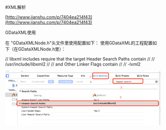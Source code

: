 #XML解析

[http://www.jianshu.com/p/7404ea214f43](http://www.jianshu.com/p/7404ea214f43)

GDataXML使用

在 "GDataXMLNode.h"头文件里使用配置如下：
使用GDataXML的工程配置如下（在GDataXMLNode.h里）：

// libxml includes require that the target Header Search Paths contain
//
//   /usr/include/libxml2
//
// and Other Linker Flags contain
//
//   -lxml2



![](/assets/87C663D3-3E66-498D-A340-F7935D3BC596.png)
